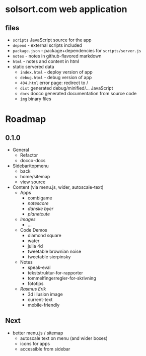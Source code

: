 # solsort.com web application

## files

- `scripts` JavaScript source for the app
- `depend` - external scripts included
- `package.json` - package+dependencies for `scripts/server.js`
- `notes` - notes in github-flavored markdown
- `html` - notes and content in html
- static servered data
    - `index.html` - deploy version of app
    - `debug.html` - debug version of app
    - `404.html` error page: redirect to /
    - `dist` generated debug/minified/... JavaScript
    - `docs` docco generated documentation from source code
    - `img` binary files

# Roadmap
## 0.1.0

- General
    - Refactor
    - docco-docs
- Sidebar/topmenu
    - back
    - home/sitemap
    - view source
- Content (via menu.js, wider, autoscale-text)
    - Apps
        - combigame
        - *notescore*
        - *danske byer*
        - *planetcute*
    - *Images*
        - ...
    - Code Demos
        - diamond square
        - water
        - julia 4d
        - tweetable brownian noise
        - tweetable sierpinsky
    - Notes
        - speak-eval
        - tekststruktur-for-rapporter
        - tommelfingerregler-for-skrivning
        - fototips
    - *Rasmus Erik*
        - 3d illusion image
        - current-text
        - mobile-friendly
## Next

- better menu.js / sitemap
    - autoscale text on menu (and wider boxes)
    - icons for apps
    - accessible from sidebar
